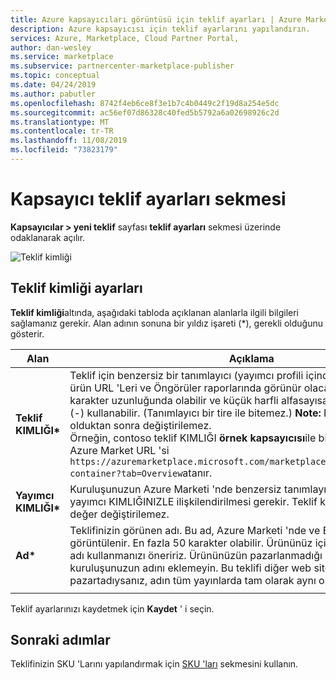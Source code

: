 ```yaml
---
title: Azure kapsayıcıları görüntüsü için teklif ayarları | Azure Marketi
description: Azure kapsayıcısı için teklif ayarlarını yapılandırın.
services: Azure, Marketplace, Cloud Partner Portal,
author: dan-wesley
ms.service: marketplace
ms.subservice: partnercenter-marketplace-publisher
ms.topic: conceptual
ms.date: 04/24/2019
ms.author: pabutler
ms.openlocfilehash: 8742f4eb6ce8f3e1b7c4b0449c2f19d8a254e5dc
ms.sourcegitcommit: ac56ef07d86328c40fed5b5792a6a02698926c2d
ms.translationtype: MT
ms.contentlocale: tr-TR
ms.lasthandoff: 11/08/2019
ms.locfileid: "73823179"
---
```

# <a name="container-offer-settings-tab"></a>Kapsayıcı teklif ayarları sekmesi

**Kapsayıcılar > yeni teklif** sayfası **teklif ayarları** sekmesi üzerinde odaklanarak açılır. 

![Teklif kimliği](./media/containers-offer-settings.png)

## <a name="offer-identity-settings"></a>Teklif kimliği ayarları

**Teklif kimliği**altında, aşağıdaki tabloda açıklanan alanlarla ilgili bilgileri sağlamanız gerekir. Alan adının sonuna bir yıldız işareti (*), gerekli olduğunu gösterir. 

|  **Alan**       |     **Açıklama**                                                          |
|  ---------       |     ---------------                                                          |
| **Teklif KIMLIĞI\***       | Teklif için benzersiz bir tanımlayıcı (yayımcı profili içinde). Bu tanımlayıcı, ürün URL 'Leri ve Öngörüler raporlarında görünür olacaktır. En fazla 50 karakter uzunluğunda olabilir ve küçük harfli alfasayısal karakterler ve tireler (-) kullanabilir. (Tanımlayıcı bir tire ile bitemez.) **Note:** Bu alan bir teklif canlı olduktan sonra değiştirilemez. <br> Örneğin, contoso teklif KIMLIĞI **örnek kapsayıcısı**ile bir teklif yayımladığında, Azure Market URL 'si `https://azuremarketplace.microsoft.com/marketplace/apps/contoso.sample-container?tab=Overview`atanır. |
| **Yayımcı KIMLIĞI\***     | Kuruluşunuzun Azure Marketi 'nde benzersiz tanımlayıcısı. Tüm tekliflerinizin yayımcı KIMLIĞINIZLE ilişkilendirilmesi gerekir. Teklif kaydedildikten sonra bu değer değiştirilemez. |
| **Ad\***          | Teklifinizin görünen adı. Bu ad, Azure Marketi 'nde ve Bulut İş Ortağı Portalı görüntülenir. En fazla 50 karakter olabilir. Ürününüz için tanınabilir bir marka adı kullanmanızı öneririz. Ürününüzün pazarlanmadığı müddetçe kuruluşunuzun adını eklemeyin. Bu teklifi diğer web siteleri ve yayımlarda pazartadıysanız, adın tüm yayınlarda tam olarak aynı olduğundan emin olun. |
|  |  |

Teklif ayarlarınızı kaydetmek için **Kaydet** ' i seçin.


## <a name="next-steps"></a>Sonraki adımlar

Teklifinizin SKU 'Larını yapılandırmak için [SKU 'ları](./cpp-skus-tab.md) sekmesini kullanın.
